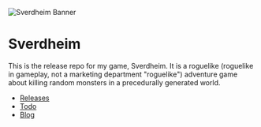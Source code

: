 ![Sverdheim Banner](https://i.imgur.com/ZpFa8fp.jpg)
# Sverdheim
This is the release repo for my game, Sverdheim. It is a roguelike (roguelike in gameplay, not a marketing department "roguelike") adventure game about killing random monsters in a precedurally generated world.

- [Releases](https://github.com/erickveil/Sverdheim/releases)
- [Todo](https://github.com/erickveil/Sverdheim/projects/1)
- [Blog](https://sverdheim.com)
